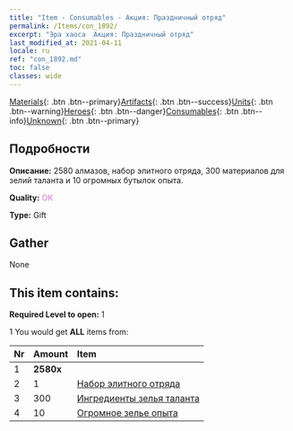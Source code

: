 ```yaml
---
title: "Item - Consumables - Акция: Праздничный отряд"
permalink: /Items/con_1892/
excerpt: "Эра хаоса  Акция: Праздничный отряд"
last_modified_at: 2021-04-11
locale: ru
ref: "con_1892.md"
toc: false
classes: wide
---
```

 [Materials](/ru/Items/){: .btn .btn--primary}[Artifacts](/ru/Items/Artifacts/){: .btn .btn--success}[Units](/ru/Items/Units/){: .btn .btn--warning}[Heroes](/ru/Items/Heroes/){: .btn .btn--danger}[Consumables](/ru/Items/Consumables/){: .btn .btn--info}[Unknown](/ru/Items/Unknown/){: .btn .btn--primary}

## Подробности
 **Описание:** 2580 алмазов, набор элитного отряда, 300 материалов для зелий таланта и 10 огромных бутылок опыта.

 **Quality:** <span style="color: #DA70D6">OK</span>

 **Type:** Gift

## Gather

  None

## This item contains:

 **Required Level to open:** 1

 1 You would get **ALL** items  from:

  | Nr | Amount |     Item    |
  |:---|:-------|:------------|
  | 1 |  **2580x** | <i class="fas fa-gem"/> |  | 
  | 2 | 1 | [Набор элитного отряда](/ru/Items/con_1882/) | 
  | 3 | 300 | [Ингредиенты зелья таланта](/ru/Items/con_1120/) | 
  | 4 | 10 | [Огромное зелье опыта](/ru/Items/con_703/) | 
